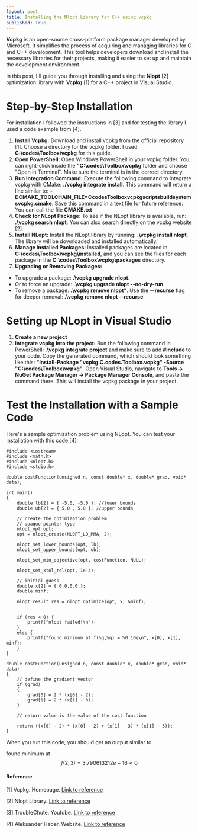 ```yaml
---
layout: post
title: Installing the Nlopt Library for C++ using vcpkg
published: True
---
```


**Vcpkg** is an open-source cross-platform package manager developed by Microsoft. 
It simplifies the process of acquiring and managing libraries for C and C++ development. 
This tool helps developers download and install the necessary libraries for their projects,
making it easier to set up and maintain the development environment.

In this post, I'll guide you through installing and using the **Nlopt** [2] optimization library with **Vcpkg** [1] 
for a C++ project in Visual Studio.

# Step-by-Step Installation

For installation I followed the instructions in [3] and for testing the library I used a code example from [4].

1. **Install Vcpkg:** Download and install vcpkg from the official repository [1]. Choose a directory for the vcpkg folder. 
I used **C:\codes\Toolbox\vcpkg** for this guide.
2. **Open PowerShell:** Open Windows PowerShell in your vcpkg folder. 
You can right-click inside the **"C:\codes\Toolbox\vcpkg** folder and choose "Open in Terminal".
Make sure the terminal is in the correct directory.
3. **Run Integration Command:** Execute the following command to integrate vcpkg with CMake: **./vcpkg integrate install**. 
This command will return a line similar to: **-DCMAKE_TOOLCHAIN_FILE=CcodesToolboxvcpkgscriptsbuildsystemsvcpkg.cmake**.
Save this command in a text file for future reference. You can call the file **CMAKE.txt**
4. **Check for NLopt Package:** To see if the NLopt library is available, run: **.\vcpkg search nlopt**. 
You can also search directly on the vcpkg website [2].
5. **Install NLopt:** Install the NLopt library by running: **.\vcpkg install nlopt**. 
The library will be downloaded and installed automatically. 
6. **Manage Installed Packages:** Installed packages are located in **C:\codes\Toolbox\vcpkg\installed**, and you can see the files
for each package in the **C:\codes\Toolbox\vcpkg\packages** directory.
7. **Upgrading or Removing Packages:**
  * To upgrade a package: **.\vcpkg upgrade nlopt**.
  * Or to force an upgrade: **.\vcpkg upgrade nlopt --no-dry-run**.
  * To remove a package: **.\vcpkg remove nlopt"**.
    Use the **--recurse** flag for deeper removal: **.\vcpkg remove nlopt --recurse**.

# Setting up NLopt in Visual Studio 
<!-- Er kominn hingað -->

1. **Create a new project** 
2. **Integrate vcpkg into the project:** Run the following command in PowerShell: **.\vcpkg integrate project** and make sure to add **#include <nlopt>** to your code. Copy the generated command, which should look something like this: **"Install-Package "vcpkg.C.codes.Toolbox.vcpkg" -Source "C:\codes\Toolbox\vcpkg"**.
Open Visual Studio, navigate to **Tools -> NuGet Package Manager -> Package Manager Console**, and paste the command there. 
This will install the vcpkg package in your project.

# Test the Installation with a Sample Code

Here's a sample optimization problem using NLopt. You can test your installation with this code [4]:

```{C++}
#include <iostream>
#include <math.h>
#include <nlopt.h>
#include <stdio.h>

double costFunction(unsigned n, const double* x, double* grad, void* data);

int main()
{
    double lb[2] = { -5.0, -5.0 }; //lower bounds
    double ub[2] = { 5.0 , 5.0 }; //upper bounds

    // create the optimization problem
    // opaque pointer type
    nlopt_opt opt;
    opt = nlopt_create(NLOPT_LD_MMA, 2);

    nlopt_set_lower_bounds(opt, lb);
    nlopt_set_upper_bounds(opt, ub);

    nlopt_set_min_objective(opt, costFunction, NULL);

    nlopt_set_xtol_rel(opt, 1e-4);

    // initial guess
    double x[2] = { 0.0,0.0 };
    double minf;

    nlopt_result res = nlopt_optimize(opt, x, &minf);


    if (res < 0) {
        printf("nlopt failed!\n");
    }
    else {
        printf("found minimum at f(%g,%g) = %0.10g\n", x[0], x[1], minf);
    }
}

double costFunction(unsigned n, const double* x, double* grad, void* data)
{
    // define the gradient vector
    if (grad)
    {
        grad[0] = 2 * (x[0] - 2);
        grad[1] = 2 * (x[1] - 3);
    }

    // return value is the value of the cost function 

    return ((x[0] - 2) * (x[0] - 2) + (x[1] - 3) * (x[1] - 3));
}
```

When you run this code, you should get an output similar to:

found minimum at $$f(2,3) = 3.790613212e-16 \approx 0$$

#### Reference

[1] Vcpkg. Homepage. [Link to reference](https://vcpkg.io/en/index.html)

[2] Nlopt Library. [Link to reference](https://nlopt.readthedocs.io/en/latest/)

[3] TroubleChute. Youtube. [Link to reference](https://www.youtube.com/watch?v=0h1lC3QHLHU)

[4] Aleksander Haber. Website. [Link to reference](https://aleksandarhaber.com/solve-optimization-problems-in-c-c-by-using-nlopt-library/)
